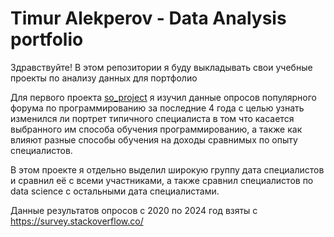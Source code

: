 # Timur Alekperov - Data Analysis portfolio
Здравствуйте!
В этом репозитории я буду выкладывать свои учебные проекты по анализу данных для портфолио

Для первого проекта [so_project](https://github.com/darevn/data_analysis_portfolio-/blob/main/so_project.ipynb) я изучил данные опросов популярного форума по программированию за последние 4 года с целью узнать изменился ли портрет типичного специалиста в том что касается выбранного им способа обучения программированию, а также как влияют разные способы обучения на доходы сравнимых по опыту специалистов.

В этом проекте я отдельно выделил широкую группу дата специалистов и сравнил её с всеми участниками, а также сравнил специалистов по data science с остальными дата специалистами.

Данные результатов опросов с 2020 по 2024 год взяты с https://survey.stackoverflow.co/
